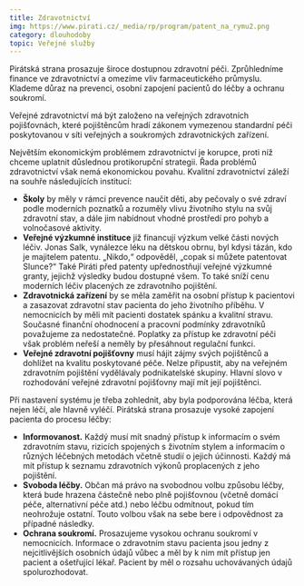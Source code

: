 ```yaml
---
title: Zdravotnictví
img: https://www.pirati.cz/_media/rp/program/patent_na_rymu2.png
category: dlouhodoby
topic: Veřejné služby
---
```


Pirátská strana prosazuje široce dostupnou zdravotní péči. Zprůhledníme finance ve zdravotnictví a omezíme vliv farmaceutického průmyslu. Klademe důraz na prevenci, osobní zapojení pacientů do léčby a ochranu soukromí.

Veřejné zdravotnictví má být založeno na veřejných zdravotních pojišťovnách, které pojištěncům hradí zákonem vymezenou standardní péči poskytovanou v síti veřejných a soukromých zdravotnických zařízení.

Největším ekonomickým problémem zdravotnictví je korupce, proti níž chceme uplatnit důslednou protikorupční strategii. Řada problémů zdravotnictví však nemá ekonomickou povahu. Kvalitní zdravotnictví záleží na souhře následujících institucí:

* **Školy** by měly v rámci prevence naučit děti, aby pečovaly o své zdraví podle moderních poznatků a rozuměly vlivu životního stylu na svůj zdravotní stav, a dále jim nabídnout vhodné prostředí pro pohyb a volnočasové aktivity.
* **Veřejné výzkumné instituce** již financují výzkum velké části nových léčiv. Jonas Salk, vynálezce léku na dětskou obrnu, byl kdysi tázán, kdo je majitelem patentu. „Nikdo,“ odpověděl, „copak si můžete patentovat Slunce?“ Také Piráti před patenty upřednostňují veřejné výzkumné granty, jejichž výsledky budou dostupné všem. To také sníží cenu moderních léčiv placených ze zdravotního pojištění.
* **Zdravotnická zařízení** by se měla zaměřit na osobní přístup k pacientovi a zasazovat zdravotní stav pacienta do jeho životního příběhu. V nemocnicích by měli mít pacienti dostatek spánku a kvalitní stravu. Současné finanční ohodnocení a pracovní podmínky zdravotníků považujeme za nedostatečné. Poplatky za přístup ke zdravotní péči však problém neřeší a neměly by přesáhnout regulační funkci.
* **Veřejné zdravotní pojišťovny** musí hájit zájmy svých pojištěnců a dohlížet na kvalitu poskytované péče. Nelze připustit, aby na veřejném zdravotním pojištění vydělávaly podnikatelské skupiny. Hlavní slovo v rozhodování veřejné zdravotní pojišťovny mají mít její pojištěnci.

Při nastavení systému je třeba zohlednit, aby byla podporována léčba, která nejen léčí, ale hlavně vyléčí. Pirátská strana prosazuje vysoké zapojení pacienta do procesu léčby:

* **Informovanost.** Každý musí mít snadný přístup k informacím o svém zdravotním stavu, rizicích spojených s životním stylem a informacím o různých léčebných metodách včetně studií o jejich účinnosti. Každý má mít přístup k seznamu zdravotních výkonů proplacených z jeho pojištění.
* **Svoboda léčby.** Občan má právo na svobodnou volbu způsobu léčby, která bude hrazena částečně nebo plně pojišťovnou (včetně domácí péče, alternativní péče atd.) nebo léčbu odmítnout, pokud tím neohrožuje ostatní. Touto volbou však na sebe bere i odpovědnost za případné následky.
* **Ochrana soukromí.** Prosazujeme vysokou ochranu soukromí v nemocnicích. Informace o zdravotním stavu pacienta jsou jedny z nejcitlivějších osobních údajů vůbec a měl by k nim mít přístup jen pacient a ošetřující lékař. Pacient by měl o rozsahu uchovávaných údajů spolurozhodovat.
